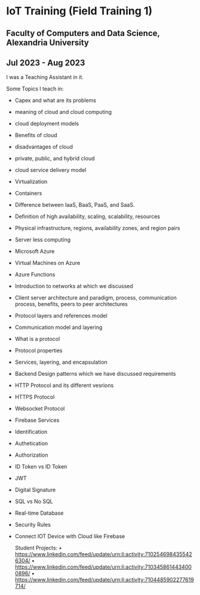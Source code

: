 # IoT Training (Field Training 1)
## Faculty of Computers and Data Science, Alexandria University 
## Jul 2023 - Aug 2023

I was a Teaching Assistant in it.

Some Topics I teach in: 

- Capex and what are its problems 
- meaning of cloud and cloud computing 
- cloud deployment models 
- Benefits of cloud 
- disadvantages of cloud 
- private, public, and hybrid cloud 
- cloud service delivery model
- Virtualization
- Containers
- Difference between IaaS, BaaS, PaaS, and SaaS.
- Definition of high availability, scaling,  scalability, resources 
- Physical infrastructure, regions, availability zones, and region pairs 
- Server less computing
- Microsoft Azure 
- Virtual Machines on Azure
- Azure Functions
- Introduction to networks at which we discussed
- Client server architecture and paradigm, process, communication process, benefits, peers to peer architectures
- Protocol layers and references model
- Communication model and layering
- What is a protocol 
- Protocol properties 
- Services, layering, and encapsulation
- Backend Design patterns which we have discussed requirements
- HTTP Protocol and its different vesrions
- HTTPS Protocol
- Websocket Protocol
- Firebase Services
- Identification
- Authetication
- Authorization
- ID Token vs ID Token
- JWT 
- Digital Signature
- SQL vs No SQL
- Real-time Database
- Security Rules
- Connect IOT Device with Cloud like Firebase

  Student Projects:
  • https://www.linkedin.com/feed/update/urn:li:activity:7102546984355426304/
  • https://www.linkedin.com/feed/update/urn:li:activity:7103458614434000896/
  • https://www.linkedin.com/feed/update/urn:li:activity:7104485902277619714/
